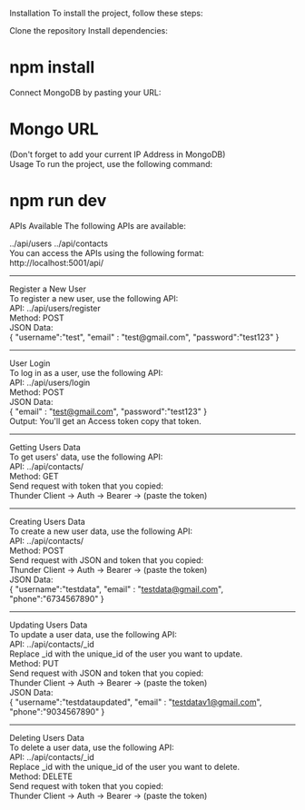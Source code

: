 Installation
To install the project, follow these steps:

Clone the repository
Install dependencies: 
# npm install

Connect MongoDB by pasting your URL:
# Mongo URL 
(Don't forget to add your current IP Address in MongoDB)</br>
Usage
To run the project, use the following command:
# npm run dev

APIs Available
The following APIs are available:

../api/users
../api/contacts
</br>
You can access the APIs using the following format: http://localhost:5001/api/<endpoint>

<hr>
Register a New User </br>
To register a new user, use the following API:</br>
API: ../api/users/register</br>
Method: POST</br>
JSON Data:</br>
{
  "username":"test",
  "email" : "test@gmail.com",
  "password":"test123"
}

<hr>

User Login </br>
To log in as a user, use the following API: </br>
API: ../api/users/login </br>
Method: POST </br>
JSON Data: </br>
{
  "email" : "test@gmail.com",
  "password":"test123"
}
</br>
Output: You'll get an Access token copy that token.
</br>

<hr>

Getting Users Data  </br> 
To get users' data, use the following API:  </br>
API: ../api/contacts/  </br>
Method: GET   </br>
Send request with token that you copied:   </br>
Thunder Client -> Auth -> Bearer -> (paste the token)   </br>

<hr>

Creating Users Data </br>
To create a new user data, use the following API: </br>
API: ../api/contacts/ </br>
Method: POST </br>
Send request with JSON and token that you copied: </br>
Thunder Client -> Auth -> Bearer -> (paste the token) </br>
JSON Data: </br>
{
  "username":"testdata",
  "email" : "testdata@gmail.com",
  "phone":"6734567890"
}

<hr>

Updating Users Data </br>
To update a user data, use the following API: </br>
API: ../api/contacts/_id </br>
Replace _id with the unique_id of the user you want to update. </br>
Method: PUT </br>
Send request with JSON and token that you copied: </br>
Thunder Client -> Auth -> Bearer -> (paste the token) </br>
JSON Data: </br>
{
  "username":"testdataupdated",
  "email" : "testdatav1@gmail.com",
  "phone":"9034567890"
}

<hr>

Deleting Users Data </br>
To delete a user data, use the following API: </br>
API: ../api/contacts/_id </br>
Replace _id with the unique_id of the user you want to delete. </br>
Method: DELETE </br>
Send request with token that you copied: </br>
Thunder Client -> Auth -> Bearer -> (paste the token) </br>
